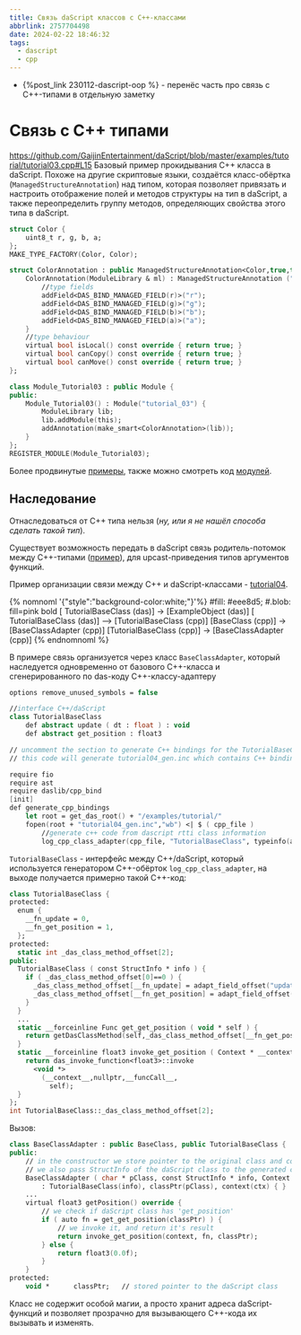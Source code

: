 ```yaml
---
title: Связь daScript классов с C++-классами
abbrlink: 2757704498
date: 2024-02-22 18:46:32
tags:
  - dascript
  - cpp
---
```


- {%post_link 230112-dascript-oop %} - перенёс часть про связь с C++-типами в отдельную заметку

# Связь с C++ типами

https://github.com/GaijinEntertainment/daScript/blob/master/examples/tutorial/tutorial03.cpp#L15
Базовый пример прокидывания C++ класса в daScript. Похоже на другие скриптовые языки, создаётся класс-обёртка (`ManagedStructureAnnotation`) над типом, которая позволяет привязать и настроить отображение полей и методов структуры на тип в daScript, а также переопределить группу методов, определяющих свойства этого типа в daScript.

```fsharp
struct Color {
    uint8_t r, g, b, a;
};
MAKE_TYPE_FACTORY(Color, Color);

struct ColorAnnotation : public ManagedStructureAnnotation<Color,true,true> {
    ColorAnnotation(ModuleLibrary & ml) : ManagedStructureAnnotation ("Color", ml) {
        //type fields
        addField<DAS_BIND_MANAGED_FIELD(r)>("r");
        addField<DAS_BIND_MANAGED_FIELD(g)>("g");
        addField<DAS_BIND_MANAGED_FIELD(b)>("b");
        addField<DAS_BIND_MANAGED_FIELD(a)>("a");
    }
    //type behaviour
    virtual bool isLocal() const override { return true; }
    virtual bool canCopy() const override { return true; } 
    virtual bool canMove() const override { return true; }
};

class Module_Tutorial03 : public Module {
public:
    Module_Tutorial03() : Module("tutorial_03") {
        ModuleLibrary lib;
        lib.addModule(this);
        addAnnotation(make_smart<ColorAnnotation>(lib));
    }
};
REGISTER_MODULE(Module_Tutorial03);
```

Более продвинутые [примеры](https://github.com/GaijinEntertainment/daScript/blob/master/examples/test/test_handles.cpp), также можно смотреть код [модулей](https://github.com/GaijinEntertainment/daScript/tree/master/modules).

## Наследование

Отнаследоваться от C++ типа нельзя (*ну, или я не нашёл способа сделать такой тип*).

Существует возможность передать в daScript связь родитель-потомок между C++-типами ([пример](https://github.com/borisbat/dasSFML/blob/4501a9167692180d138da4a487a42375a377db68/src/dasSFML.struct.add.inc#L134)), для upcast-приведения типов аргументов функций.

Пример организации связи между С++ и daScript-классами - [tutorial04](https://github.com/GaijinEntertainment/daScript/blob/master/examples/tutorial/tutorial04.cpp#L45).

{% nomnoml '{"style":"background-color:white;"}'%}
#fill: #eee8d5;
#.blob: fill=pink bold
[<blob> TutorialBaseClass (das)] -> [<blob>ExampleObject (das)]
[<blob> TutorialBaseClass (das)] --> [TutorialBaseClass (cpp)]
[BaseClass (cpp)] -> [BaseClassAdapter (cpp)]
[TutorialBaseClass (cpp)] -> [BaseClassAdapter (cpp)]
{% endnomnoml %}

В примере связь организуется через класс `BaseClassAdapter`, который наследуется одновременно от базового C++-класса и сгенерированного по das-коду C++-классу-адаптеру

```fsharp
options remove_unused_symbols = false

//interface C++/daScript
class TutorialBaseClass
    def abstract update ( dt : float ) : void
    def abstract get_position : float3

// uncomment the section to generate C++ bindings for the TutorialBaseClass
// this code will generate tutorial04_gen.inc which contains C++ bindings

require fio
require ast
require daslib/cpp_bind
[init]
def generate_cpp_bindings
    let root = get_das_root() + "/examples/tutorial/"
    fopen(root + "tutorial04_gen.inc","wb") <| $ ( cpp_file )
        //generate c++ code from dascript rtti class information
        log_cpp_class_adapter(cpp_file, "TutorialBaseClass", typeinfo(ast_typedecl type<TutorialBaseClass>))
```

`TutorialBaseClass` - интерфейс между C++/daScript, который используется генератором C++-обёрток `log_cpp_class_adapter`, на выходе получается примерно такой C++-код:

```fsharp
class TutorialBaseClass {
protected:
  enum {
    __fn_update = 0,
    __fn_get_position = 1,
  };
protected:
  static int _das_class_method_offset[2];
public:
  TutorialBaseClass ( const StructInfo * info ) {
    if ( _das_class_method_offset[0]==0 ) {
      _das_class_method_offset[__fn_update] = adapt_field_offset("update",info);
      _das_class_method_offset[__fn_get_position] = adapt_field_offset("get_position",info);
    }
  }
  ...
  static __forceinline Func get_get_position ( void * self ) {
    return getDasClassMethod(self,_das_class_method_offset[__fn_get_position]);
  }
  static __forceinline float3 invoke_get_position ( Context * __context__, Func __funcCall__, void * self ) {
    return das_invoke_function<float3>::invoke
      <void *>
        (__context__,nullptr,__funcCall__,
          self);
  }
};
int TutorialBaseClass::_das_class_method_offset[2];
```

Вызов:
```fsharp
class BaseClassAdapter : public BaseClass, public TutorialBaseClass {
public:
    // in the constructor we store pointer to the original class and context
    // we also pass StructInfo of the daScript class to the generated class
    BaseClassAdapter ( char * pClass, const StructInfo * info, Context * ctx )
        : TutorialBaseClass(info), classPtr(pClass), context(ctx) { }
    ...
    virtual float3 getPosition() override {
        // we check if daScript class has 'get_position'
        if ( auto fn = get_get_position(classPtr) ) {
            // we invoke it, and return it's result
            return invoke_get_position(context, fn, classPtr);
        } else {
            return float3(0.0f);
        }
    }
protected:
    void *      classPtr;   // stored pointer to the daScript class
```

Класс не содержит особой магии, а просто хранит адреса daScript-функций и позволяет прозрачно для вызывающего C++-кода их вызывать и изменять.
